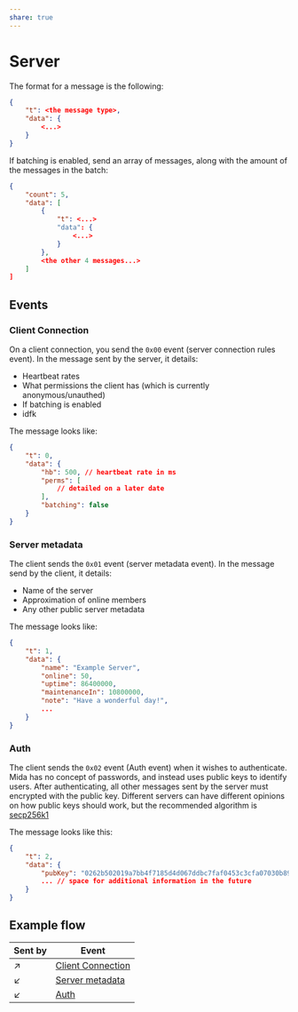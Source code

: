 ```yaml
---
share: true
---
```

# Server
The format for a message is the following:
```json
{
	"t": <the message type>,
	"data": {
		<...>
	}
}
```

If batching is enabled, send an array of messages, along with the amount of the messages in the batch:
```json
{
	"count": 5,
	"data": [
		{
			"t": <...>
			"data": {
				<...>
			}
		},
		<the other 4 messages...>
	]
]
```

## Events

### Client Connection

On a client connection, you send the `0x00` event (server connection rules event). In the message sent by the server, it details:

* Heartbeat rates
* What permissions the client has (which is currently anonymous/unauthed)
* If batching is enabled
* idfk

The message looks like:

```json
{
	"t": 0,
	"data": {
		"hb": 500, // heartbeat rate in ms
		"perms": [
			// detailed on a later date
		],
		"batching": false
	}
}
```

### Server metadata

The client sends the `0x01` event (server metadata event). In the message send by the client, it details:

* Name of the server
* Approximation of online members
* Any other public server metadata

The message looks like:

```json
{
	"t": 1,
	"data": {
		"name": "Example Server",
		"online": 50,
		"uptime": 86400000,
		"maintenanceIn": 10800000,
		"note": "Have a wonderful day!",
		...
	}
}
```

### Auth 

The client sends the `0x02` event (Auth event) when it wishes to authenticate. Mida has no concept of passwords, and instead uses public keys to identify users. After authenticating, all other messages sent by the server must encrypted with the public key. Different servers can have different opinions on how public keys should work, but the recommended algorithm is [secp256k1](https://www.nervos.org/knowledge-base/secp256k1_a_key%20algorithm_(explainCKBot))

The message looks like this:

```json
{
	"t": 2,
	"data": {
		"pubKey": "0262b502019a7bb4f7185d4d067ddbc7faf0453c3cfa07030b89edbbcccc6f5923", // example public key
		... // space for additional information in the future
	}
}
```
## Example flow

| Sent by    | Event                |
| ---------- | -------------------- |
| ↗          | [Client Connection](Server.md#client-connection)    |
| ↙          | [Server metadata](Server.md#server-metadata)      |
| ↙          | [Auth](Server.md#auth)                 |

